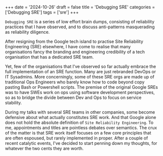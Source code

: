 +++
date = '2024-10-26'
draft = false
title = 'Debugging SRE'
categories = ['Debugging SRE']
tags = ['sre']
+++

`Debugging SRE` is a series of low effort brain dumps, consisting of reliability
practices that I have observed, and to discuss anti-patterns masquerading as
reliability diligence.

After resigning from the Google tech island to practise Site Reliability
Engineering (SRE) elsewhere, I have come to realise that many organisations
fancy the branding and engineering credibility of a tech organisation that has
a dedicated SRE team.

Yet, few of the organisations that I've observed so far actually embrace the
full implementation of an SRE function. Many are just rebranded DevOps or IT
Sysadmins. More concerningly, some of these SRE orgs are made up of traditional
Ops Engineers who barely know how to code beyond copy pasting Bash or Powershell
scripts. The premise of the original Google SREs was to have SWEs work on ops
using software development perspectives, so as to bridge the divide between Dev
and Ops to focus on service stability.

During my talks with several SRE teams in other companies, some become defensive
about what actually constitutes SRE work. And that Google alone does not hold
the absolute definition of `Site Reliability Engineering`. To me, appointments
and titles are pointless debates over semantics. The crux of the matter is that
SRE work itself focuses on a few core principles that are often espoused, but
rarely implemented in proper. After a couple of recent catalytic events, I've
decided to start penning down my thoughts, for whatever the two cents they are
worth.
